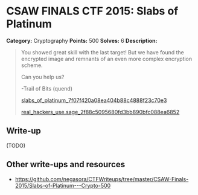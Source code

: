 # CSAW FINALS CTF 2015: Slabs of Platinum

**Category:** Cryptography
**Points:** 500
**Solves:** 6
**Description:**

> You showed great skill with the last target! But we have found the encrypted image and remnants of an even more complex encryption scheme.
> 
> Can you help us?
> 
> -Trail of Bits (quend)
> 
> [slabs_of_platinum_7f07f420a08ea404b88c4888f23c70e3](./slabs_of_platinum_7f07f420a08ea404b88c4888f23c70e3)
> 
> [real_hackers_use.sage_2f88c5095680fd3bb890bfc088ea6852](./real_hackers_use.sage_2f88c5095680fd3bb890bfc088ea6852)


## Write-up

(TODO)

## Other write-ups and resources

* <https://github.com/negasora/CTFWriteups/tree/master/CSAW-Finals-2015/Slabs-of-Platinum---Crypto-500>
